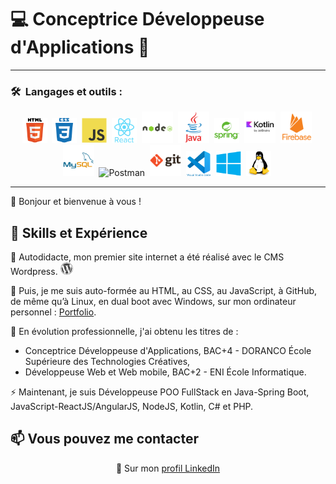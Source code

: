# 💻 Conceptrice Développeuse d'Applications 📱
---

### 🛠 &nbsp;Langages et outils :

<p align="center">   
<img src="https://github.com/devicons/devicon/blob/master/icons/html5/html5-original-wordmark.svg" title="HTML5" alt="HTML" width="40" height="40"/>&nbsp;
<img src="https://github.com/devicons/devicon/blob/master/icons/css3/css3-plain-wordmark.svg"  title="CSS3" alt="CSS" width="40" height="40"/>&nbsp;
<img src="https://github.com/devicons/devicon/blob/master/icons/javascript/javascript-original.svg" title="JavaScript" alt="JavaScript" width="40" height="40"/>&nbsp;
<img src="https://github.com/devicons/devicon/blob/master/icons/react/react-original-wordmark.svg" title="React" alt="React" width="40" height="40"/>&nbsp;
<img src="https://github.com/devicons/devicon/blob/master/icons/nodejs/nodejs-original-wordmark.svg" title="NodeJS" alt="NodeJS" width="50" height="50"/>&nbsp;
<img src="https://github.com/devicons/devicon/blob/master/icons/java/java-original-wordmark.svg" title="Java" alt="Java" width="50" height="50"/>&nbsp;
<img src="https://github.com/devicons/devicon/blob/master/icons/spring/spring-original-wordmark.svg" title="Spring" alt="Spring" width="40" height="40"/>&nbsp;
<img src="https://github.com/devicons/devicon/blob/master/icons/kotlin/kotlin-original-wordmark.svg" title="kotlin" alt="kotlin" width="50" height="50"/>&nbsp;
<img src="https://github.com/devicons/devicon/blob/master/icons/firebase/firebase-plain-wordmark.svg" title="Firebase" alt="Firebase" width="50" height="50"/>&nbsp;
<img src="https://github.com/devicons/devicon/blob/master/icons/mysql/mysql-original-wordmark.svg" title="MySQL"  alt="MySQL" width="50" height="50"/>&nbsp;
<img src="https://www.vectorlogo.zone/logos/getpostman/getpostman-icon.svg" title="Postman"  alt="Postman" width="40" height="40"/>&nbsp;
<img src="https://github.com/devicons/devicon/blob/master/icons/git/git-original-wordmark.svg" title="Git" **alt="Git" width="50" height="50"/>&nbsp;
<img src="https://github.com/devicons/devicon/blob/master/icons/vscode/vscode-original-wordmark.svg" title="vscode" **alt="vscode" width="40" height="40"/>&nbsp;
<img src="https://github.com/devicons/devicon/blob/master/icons/windows8/windows8-original.svg" title="windows" **alt="windows" width="40" height="40"/>&nbsp;
<img src="https://github.com/devicons/devicon/blob/master/icons/linux/linux-original.svg" title="linux" **alt="linux" width="40" height="40"/>&nbsp;
</p>

---


👋 Bonjour et bienvenue à vous ! 

## 💯 Skills et Expérience

🔭 Autodidacte, mon premier site internet a été réalisé avec le CMS Wordpress. <img src="https://github.com/devicons/devicon/blob/master/icons/wordpress/wordpress-plain.svg" title="wordpress" alt="wordpress" width="20" height="20"/> 

📅 Puis, je me suis auto-formée au HTML, au CSS, au JavaScript, à GitHub,
   de même qu’à Linux, en dual boot avec Windows, sur mon ordinateur personnel : [Portfolio](https://duchenedaphne.github.io).

🌱 En évolution professionnelle, j'ai obtenu les titres de :
   - Conceptrice Développeuse d'Applications, BAC+4 - DORANCO École Supérieure des Technologies Créatives,
   - Développeuse Web et Web mobile, BAC+2 - ENI École Informatique.

⚡ Maintenant, je suis Développeuse POO FullStack en Java-Spring Boot, JavaScript-ReactJS/AngularJS, NodeJS, Kotlin, C# et PHP.


## 📫 Vous pouvez me contacter

<p align="center"> 
💬 Sur mon <a href='https://fr.linkedin.com/in/duchenedaphne/'>profil LinkedIn</a> 
<p>

<!---
duchenedaphne/duchenedaphne is a ✨ special ✨ repository because its `README.md` (this file) appears on your GitHub profile.
You can click the Preview link to take a look at your changes.
--->




